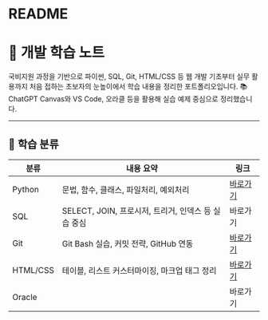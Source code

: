 # README

# **🌱 개발 학습 노트**

국비지원 과정을 기반으로 파이썬, SQL, Git, HTML/CSS 등 웹 개발 기초부터 실무 활용까지 처음 접하는 초보자의 눈높이에서 학습 내용을 정리한 포트폴리오입니다. 📚 ChatGPT Canvas와 VS Code, 오라클 등을 활용해 실습 예제 중심으로 정리했습니다.

---

## **📂 학습 분류**

| 분류 | 내용 요약 | 링크 |
| --- | --- | --- |
| Python | 문법, 함수, 클래스, 파일처리, 예외처리 | [바로가기](https://www.notion.so/1d05356f406280148244ff1988ae7de6?pvs=21) |
| SQL | SELECT, JOIN, 프로시저, 트리거, 인덱스 등 실습 중심 | 바로가기 |
| Git | Git Bash 실습, 커밋 전략, GitHub 연동 | [바로가기](https://www.easy-me.com/git_notes/README.md) |
| HTML/CSS | 테이블, 리스트 커스터마이징, 마크업 태그 정리 | [바로가기](https://www.easy-me.com/html_css/README.md) |
|  Oracle |  | 바로가기 |
